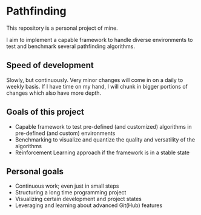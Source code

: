# Pathfinding
This repository is a personal project of mine.

I aim to implement a capable framework to handle diverse environments to test and benchmark several pathfinding algorithms.

## Speed of development
Slowly, but continuously. Very minor changes will come in on a daily to weekly basis. If I have time on my hand, I will chunk in bigger portions of changes which also have more depth.

## Goals of this project
- Capable framework to test pre-defined (and customized) algorithms in pre-defined (and custom) environments
- Benchmarking to visualize and quantize the quality and versatility of the algorithms
- Reinforcement Learning approach if the framework is in a stable state

## Personal goals
- Continuous work; even just in small steps
- Structuring a long time programming project
- Visualizing certain development and project states
- Leveraging and learning about advanced Git(Hub) features
